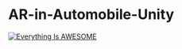 # AR-in-Automobile-Unity

[![Everything Is AWESOME](https://github.com/sanket9006/AR-in-Automobile-Unity-/blob/master/Demo%20(Screenshots)/Screenshot%20(102).png)](https://youtu.be/_9RruOc0bfM "AR-in-Automobile-Unity")



